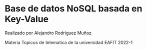 # Base de datos NoSQL basada en Key-Value

Realizado por Alejandro Rodriguez Muñoz

Materia Topicos de telematica de la universidad EAFIT 2022-1